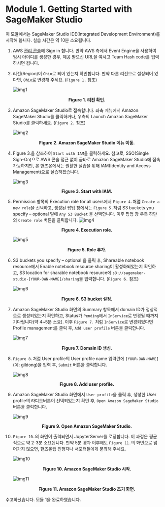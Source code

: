 # Module 1. Getting Started with SageMaker Studio

이 모듈에서는 SageMaker Studio IDE(Integrated Development Environment)를 시작해 봅니다. 실습 시간은 약 10분 소요됩니다.

1. AWS [관리 콘솔](https://console.aws.amazon.com/console/home)에 Sign in 합니다. 만약 AWS 측에서 Event Engine을 사용하여 임시 아이디를 생성한 경우, 제공 받으신 URL을 여시고 Team Hash code를 입력하시면 됩니다.

1. 리전(Region)이 `Ohio`로 되어 있는지 확인합니다. 만약 다른 리전으로 설정되어 있다면, `Ohio`로 변경해 주세요. (`Figure 1.` 참조)

    ![img1](./images/fig01.png)
    **<center>Figure 1. 리전 확인.</center>**    

1. Amazon SageMaker Studio로 접속합니다. 좌측 메뉴에서 Amazon SageMaker Studio를 클릭하거나, 우측의 Launch Amazon SageMaker Studio를 클릭하세요. (`Figure 2.` 참조)

    ![img2](./images/fig02.png)
    **<center>Figure 2. Amazon SageMaker Studio 메뉴 이동.</center>**     

1. Figure 3.을 참조하여 `Start with IAM`을 클릭하세요. 참고로, SSO(Single Sign-On)으로 AWS 콘솔 접근 없이 곧바로 Amazon SageMaker Studio에 접속 가능하지만, 본 핸즈온에서는 원활한 실습을 위해 IAM(Identity and Access Management)으로 실습하겠습니다.

    ![img3](./images/fig03.png)
    **<center>Figure 3. Start with IAM.</center>**    
 
1. Permission 항목의 Execution role for all users에서 `Figure 4.`처럼 `Create a new role`을 선택하고, 생성된 팝업 창에서는 `Figure 5.`처럼 S3 buckets you specify – optional 밑에 `Any S3 Bucket` 을 선택합니다. 이후 팝업 창 우측 하단의 `Create role` 버튼을 클릭합니다.
    ![img4](./images/fig04.png)

    **<center>Figure 4. Execution role.</center>**  

    ![img5](./images/fig05.png)
    **<center>Figure 5. Role 추가.</center>**    

1. S3 buckets you specify – optional 을 클릭 후, Shareable notebook resource에서 Enable notebook resource sharing이 활성화되었는지 확인하고, S3 location for sharable notebook resource에 `s3://sagemaker-studio-[YOUR-OWN-NAME]/sharing`을 입력합니다. (`Figure 6.` 참조)

    ![img6](./images/fig06.png)
    **<center>Figure 6. S3 bucket 설정.</center>**    
 

1. Amazon SageMaker Studio 화면의 Summary 항목에서 domain ID가 정상적으로 생성되었는지 확인하고, Status가 `Pending`에서 `InService`로 변경될 때까지 기다립니다(약 4~5분 소요). 이후 `Figure 7.` 처럼 `InService`로 변경되었다면 Profile management를 클릭 후, `Add user profile` 버튼을 클릭합니다.

    ![img7](./images/fig07.png)
    **<center>Figure 7. Domain ID 생성.</center>**    

1. `Figure 8.`처럼 User profile의 User profile name 입력란에 `[YOUR-OWN-NAME]`(예: gildong)을 입력 후, `Submit` 버튼을 클릭합니다.

    ![img8](./images/fig08.png)
    **<center>Figure 8. Add user profile.</center>**    

1. Amazon SageMaker Studio 화면에서 `User profile`을 클릭 후, 생성한 User profile의 라디오버튼이 선택되었는지 확인 후, `Open Amazon SageMaker Studio` 버튼을 클릭합니다.

    ![img9](./images/fig09.png)
    **<center>Figure 9. Open Amazon SageMaker Studio.</center>**    

1. `Figure 10.`의 화면이 출력되면서 JupyterServer를 로딩합니다. 이 과정은 평균적으로 약 2-3분 소요됩니다. 만약 5분 경과 이후에도 `Figure 11.`의 화면으로 넘어가지 않으면, 핸즈온랩 진행자나 서포터들에게 문의해 주세요.

    ![img10](./images/fig10.png)
    **<center>Figure 10. Amazon SageMaker Studio 시작.</center>**    

    ![img11](./images/fig11.png)
    **<center>Figure 11. Amazon SageMaker Studio 초기 화면.</center>**    

수고하셨습니다. 모듈 1을 완료하였습니다.